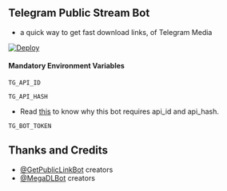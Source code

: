 ## Telegram Public Stream Bot

- a quick way to get fast download links, of Telegram Media


[![Deploy](https://www.herokucdn.com/deploy/button.svg)](https://heroku.com/deploy)


#### Mandatory Environment Variables

`TG_API_ID`

`TG_API_HASH`

- Read [this](https://core.telegram.org/api/bots/) to know why this bot requires api_id and api_hash.

`TG_BOT_TOKEN`


## Thanks and Credits

- [@GetPublicLinkBot](https://t.me/c/1049295266/16482) creators
- [@MegaDLBot](https://github.com/eyaadh/megadlbot_oss) creators
